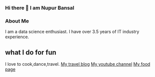 ### Hi there 👋 I am Nupur Bansal

<!--
**nupurbansal39/nupurbansal39** is a ✨ _special_ ✨ repository because its `README.md` (this file) appears on your GitHub profile.

Here are some ideas to get you started:

- 🔭 I’m currently working on ...
- 🌱 I’m currently learning ...
- 👯 I’m looking to collaborate on ...
- 🤔 I’m looking for help with ...
- 💬 Ask me about ...
- 📫 How to reach me: ...
- 😄 Pronouns: ...
- ⚡ Fun fact: ...
-->

### About Me
I am a data science enthusiast. I have over 3.5 years of IT industry experience.

## what I do for fun
I love to cook,dance,travel.
[My travel blog](https://wordpress.com/posts/thehorizontour.wordpress.com)
[My youtube channel](https://www.youtube.com/channel/UCnKkZho08g9bBaGtG8C4ncQ)
[My food page](https://instagram.com/freshfoodfuel?utm_medium=copy_link)


